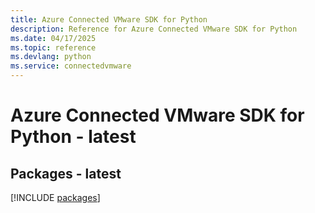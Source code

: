 ```yaml
---
title: Azure Connected VMware SDK for Python
description: Reference for Azure Connected VMware SDK for Python
ms.date: 04/17/2025
ms.topic: reference
ms.devlang: python
ms.service: connectedvmware
---
```

# Azure Connected VMware SDK for Python - latest
## Packages - latest
[!INCLUDE [packages](connected-vmware-index.md)]